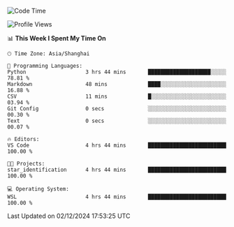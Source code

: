 <!--START_SECTION:waka-->
![Code Time](http://img.shields.io/badge/Code%20Time-2%2C134%20hrs%2012%20mins-blue)

![Profile Views](http://img.shields.io/badge/Profile%20Views-2-blue)

📊 **This Week I Spent My Time On** 

```text
🕑︎ Time Zone: Asia/Shanghai

💬 Programming Languages: 
Python                   3 hrs 44 mins       ████████████████████░░░░░   78.81 % 
Markdown                 48 mins             ████░░░░░░░░░░░░░░░░░░░░░   16.88 % 
CSV                      11 mins             █░░░░░░░░░░░░░░░░░░░░░░░░   03.94 % 
Git Config               0 secs              ░░░░░░░░░░░░░░░░░░░░░░░░░   00.30 % 
Text                     0 secs              ░░░░░░░░░░░░░░░░░░░░░░░░░   00.07 % 

🔥 Editors: 
VS Code                  4 hrs 44 mins       █████████████████████████   100.00 % 

🐱‍💻 Projects: 
star_identification      4 hrs 44 mins       █████████████████████████   100.00 % 

💻 Operating System: 
WSL                      4 hrs 44 mins       █████████████████████████   100.00 % 
```


 Last Updated on 02/12/2024 17:53:25 UTC
<!--END_SECTION:waka-->